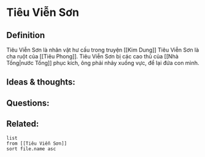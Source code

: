 # Tiêu Viễn Sơn

## Definition
Tiêu Viễn Sơn là nhân vật hư cấu trong truyện [[Kim Dung]]
Tiêu Viễn Sơn là cha ruột của [[Tiêu Phong]]. 
Tiêu Viễn Sơn bị các cao thủ của [[Nhà Tống|nước Tống]] phục kích, ông phải nhảy xuống vực, để lại đứa con mình.

## Ideas & thoughts:


## Questions:


## Related:
```dataview
list
from [[Tiêu Viễn Sơn]]
sort file.name asc
```